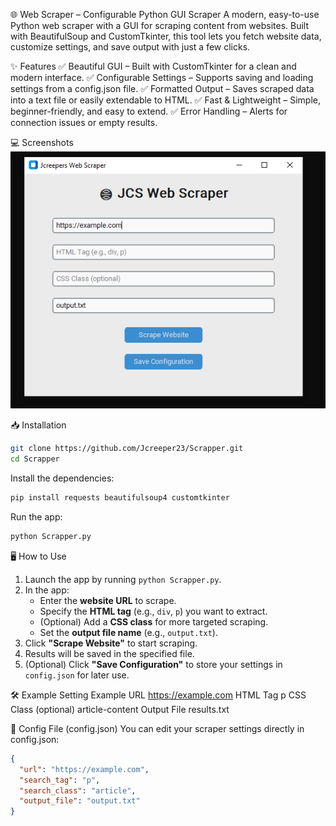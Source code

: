 🌐 Web Scraper – Configurable Python GUI Scraper
A modern, easy-to-use Python web scraper with a GUI for scraping content from websites. Built with BeautifulSoup and CustomTkinter, this tool lets you fetch website data, customize settings, and save output with just a few clicks.

✨ Features
✅ Beautiful GUI – Built with CustomTkinter for a clean and modern interface.
✅ Configurable Settings – Supports saving and loading settings from a config.json file.
✅ Formatted Output – Saves scraped data into a text file or easily extendable to HTML.
✅ Fast & Lightweight – Simple, beginner-friendly, and easy to extend.
✅ Error Handling – Alerts for connection issues or empty results.

💻 Screenshots
![Web Scrapper](Scrapper.png)

📥 Installation
```bash
git clone https://github.com/Jcreeper23/Scrapper.git
cd Scrapper
```
Install the dependencies:
```bash
pip install requests beautifulsoup4 customtkinter
```
Run the app:
```bash
python Scrapper.py
```

🖥️ How to Use
1. Launch the app by running `python Scrapper.py`.  
2. In the app:
   - Enter the **website URL** to scrape.  
   - Specify the **HTML tag** (e.g., `div`, `p`) you want to extract.  
   - (Optional) Add a **CSS class** for more targeted scraping.  
   - Set the **output file name** (e.g., `output.txt`).  
3. Click **"Scrape Website"** to start scraping.  
4. Results will be saved in the specified file.  
5. (Optional) Click **"Save Configuration"** to store your settings in `config.json` for later use.  

🛠 Example
Setting	Example
URL	https://example.com
HTML Tag	p
CSS Class (optional)	article-content
Output File	results.txt

📄 Config File (config.json)
You can edit your scraper settings directly in config.json:

```json
{
  "url": "https://example.com",
  "search_tag": "p",
  "search_class": "article",
  "output_file": "output.txt"
}
```

